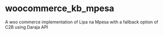 # woocommerce_kb_mpesa
A woo commerce implementation of Lipa na Mpesa with a fallback option of C2B using Daraja API
